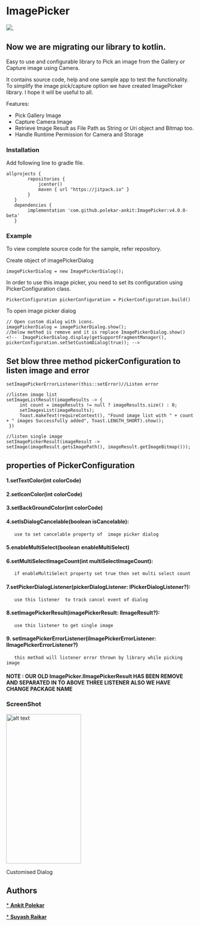# ImagePicker
[![](https://jitpack.io/v/polekar-ankit/ImagePicker.svg)](https://jitpack.io/#polekar-ankit/ImagePicker).

## Now we are migrating our library to kotlin.
Easy to use and configurable library to Pick an image from the Gallery or Capture image using Camera.

It contains source code, help and one sample app to test the functionality.
To simplify the image pick/capture option we have created ImagePicker library. I hope it will be useful to all.

Features:
* Pick Gallery Image
* Capture Camera Image
* Retrieve Image Result as File Path as String or Uri object and Bitmap too.
* Handle Runtime Permission for Camera and Storage

### Installation
Add following line to gradle file.
```
allprojects {
        repositories {
            jcenter()
            maven { url "https://jitpack.io" }
        }
   }
   dependencies {
        implementation 'com.github.polekar-ankit:ImagePicker:v4.0.0-beta'
   }
```

### Example
To view complete source code for the sample, refer repository.

Create object of imagePickerDialog
```
imagePickerDialog = new ImagePickerDialog();
```

In order to use this image picker, you need to set its configuration using PickerConfiguration class.
```
PickerConfiguration pickerConfiguration = PickerConfiguration.build()
```

To open image picker dialog
```
// Open custom dialog with icons.
imagePickerDialog = imagePickerDialog.show();
//below method is remove and it is replace ImagePickerDialog.show()
<!--  ImagePickerDialog.display(getSupportFragmentManager(), pickerConfiguration.setSetCustomDialog(true)); -->
```
## Set blow three method pickerConfiguration to listen image and error
```
setImagePickerErrorListener(this::setError)//Listen error

//listen image list
setImageListResult(imageResults -> {
     int count = imageResults != null ? imageResults.size() : 0;
     setImagesList(imageResults);
     Toast.makeText(requireContext(), "Found image list with " + count + " images Successfully added", Toast.LENGTH_SHORT).show();
 })

//listen single image
setImagePickerResult(imageResult -> setImage(imageResult.getsImagePath(), imageResult.getImageBitmap()));
```

## properties of PickerConfiguration

#### 1.setTextColor(int colorCode)
#### 2.setIconColor(int colorCode)
#### 3.setBackGroundColor(int colorCode)
#### 4.setIsDialogCancelable(boolean isCancelable): 
       use to set cancelable property of  image picker dialog
#### 5.enableMultiSelect(boolean enableMultiSelect)
#### 6.setMultiSelectImageCount(int multiSelectImageCount):
       if enableMultiSelect property set true then set multi select count
#### 7.setPickerDialogListener(pickerDialogListener: IPickerDialogListener?):
       use this listener  to track cancel event of dialog
#### 8.setImagePickerResult(imagePickerResult: IImageResult?):
       use this listener to get single image
#### 9. setImagePickerErrorListener(iImagePickerErrorListener: IImagePickerErrorListener?)
       this method will listener error thrown by library while picking image
#### NOTE : OUR OLD  ImagePicker.IImagePickerResult HAS BEEN REMOVE AND SEPARATED IN TO ABOVE THREE LISTENER ALSO WE HAVE CHANGE PACKAGE NAME



### ScreenShot	 	 
<img src="https://github.com/polekar-ankit/ImagePicker/blob/master/screenshot/device-2020-04-22-183322.png" alt="alt text" width="200" height="400">

 Customised Dialog

## Authors
[* **Ankit Polekar**](https://github.com/polekar-ankit)

[* **Suyash Raikar**](https://github.com/Suyash171)
